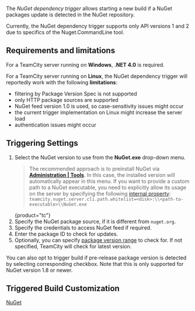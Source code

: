 [//]: # (title: NuGet Dependency Trigger)
[//]: # (auxiliary-id: NuGet Dependency Trigger)

The _NuGet dependency trigger_ allows starting a new build if a NuGet packages update is detected in the NuGet repository.

<note>

Currently, the NuGet dependency trigger supports only API versions 1 and 2 due to specifics of the Nuget.CommandLine tool.

</note>

## Requirements and limitations

For a TeamCity server running on __Windows__, __.NET 4.0__ is required.

For a TeamCity server running on __Linux__, the NuGet dependency trigger will reportedly work with the following __limitations__:
* filtering by Package Version Spec is not supported
* only HTTP package sources are supported
* NuGet feed version 1.0 is used, so case-sensitivity issues might occur
* the current trigger implementation on Linux might increase the server load
* authentication issues might occur

<anchor name="Configuring+NuGet+Dependency+Trigger"/>

## Triggering Settings

1. Select the NuGet version to use from the __NuGet.exe__ drop-down menu.
   >The recommended approach is to preinstall NuGet via __[Administration | Tools](nuget.md#Installing+NuGet+to+TeamCity+agents)__. In this case, the installed version will automatically appear in this menu. If you want to provide a custom path to a NuGet executable, you need to explicitly allow its usage on the server by specifying the following [internal property](server-startup-properties.md#TeamCity+Internal+Properties):
       ```
       teamcity.nuget.server.cli.path.whitelist=<disk>:\\<path-to-executable>\\NuGet.exe
       ```
   > 
   {product="tc"}
2. Specify the NuGet package source, if it is different from `nuget.org`.
3. Specify the credentials to access NuGet feed if required.
4. Enter the package ID to check for updates.
5. Optionally, you can specify [package version range](https://docs.microsoft.com/en-us/nuget/reference/package-versioning#version-ranges-and-wildcards) to check for. If not specified, TeamCity will check for latest version.

You can also opt to trigger build if pre-release package version is detected by selecting corresponding checkbox. Note that this is only supported for NuGet version 1.8 or newer.

## Triggered Build Customization

<include from="configuring-vcs-triggers.md" element-id="triggered-build-customization"/>

 <seealso>
        <category ref="admin-guide">
            <a href="nuget.md">NuGet</a>
        </category>
</seealso>

